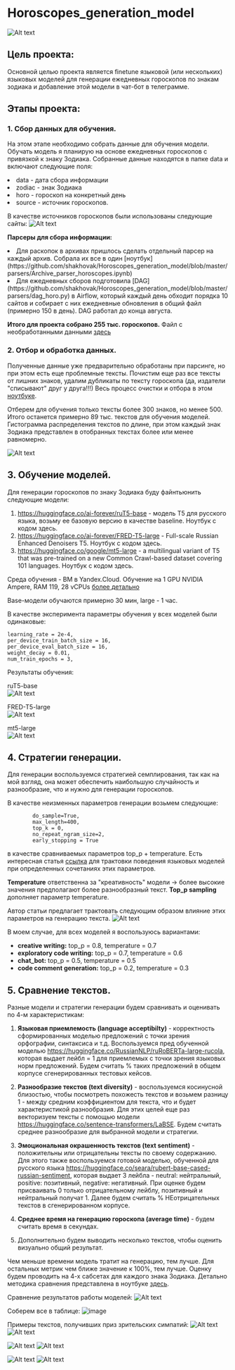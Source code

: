# Horoscopes_generation_model

![Alt text](images/image.png)

## **Цель проекта**:

Основной целью проекта является finetune языковой (или нескольких) языковых моделей для генерации ежедневных гороскопов по знакам зодиака и добавление этой модели в чат-бот в телеграмме.

## **Этапы проекта**:
### 1. Сбор данных для обучения. 
На этом этапе необходимо собрать данные для обучения модели. Обучать модель я планирую на основе ежедневных гороскопов с привязкой к знаку Зодиака. Собранные данные находятся в папке data и включают следующие поля:

<li> data - дата сбора информации
<li> zodiac - знак Зодиака
<li> horo - гороскоп на конкретный день
<li> source - источник гороскопов.

В качестве источников гороскопов были использованы следующие сайты:
![Alt text](images/image-2.png)

**Парсеры для сбора информации:**
<li> Для раскопок в архивах пришлось сделать отдельный парсер на каждый архив. Собрала их все в один [ноутбук](https://github.com/shakhovak/Horoscopes_generation_model/blob/master/parsers/Archive_parser_horoscopes.ipynb)
<li> Для ежедневных сборов подготовила [DAG](https://github.com/shakhovak/Horoscopes_generation_model/blob/master/parsers/dag_horo.py) в Airflow, который каждый день обходит порядка 10 сайтов и собирает с них ежедневные обновления в общий файл (примерно 150 в день). DAG работал до конца августа.

**Итого для проекта собрано 255 тыс. гороскопов.** Файл с необработанными данными [здесь](https://github.com/shakhovak/Horoscopes_generation_model/tree/master/data)

### 2. Отбор и обработка данных. 

Полученные данные уже предварительно обработаны при парсинге, но при этом есть еще проблемные тексты. Почистим еще раз все тексты от лишних знаков, удалим дубликаты по тексту гороскопа (да, издатели "списывают" друг у друга!!!) Весь процесс очистки и отбора в этом [ноутбуке](https://github.com/shakhovak/Horoscopes_generation_model/blob/master/EDA.ipynb).

Отберем для обучения только тексты более 300 знаков, но менее 500. Итого останется примерно 89 тыс. текстов для обучения моделей.
Гистограмма распределения текстов по длине, при этом каждый знак Зодиака представлен в отобранных текстах более или менее равномерно.

![Alt text](images/image-3.png)


## 3. Обучение моделей. 

Для генерации гороскопов по знаку Зодиака буду файнтьюнить следующие модели:

1. https://huggingface.co/ai-forever/ruT5-base - модель T5 для русского языка, возьму ее базовую версию в качестве baseline. Ноутбук с кодом здесь.
2. https://huggingface.co/ai-forever/FRED-T5-large - Full-scale Russian Enhanced Denoisers T5. Ноутбук с кодом здесь.
3. https://huggingface.co/google/mt5-large - a multilingual variant of T5 that was pre-trained on a new Common Crawl-based dataset covering 101 languages. Ноутбук с кодом здесь.

Среда обучения - ВМ в Yandex.Cloud. Обучение на 1 GPU NVIDIA Ampere, RAM 119, 28 vCPUs [более детально](https://cloud.yandex.com/en/docs/datasphere/concepts/configurations)

Base-модели обучаются примерно 30 мин, large - 1 час.

В качестве эксперимента параметры обучения у всех моделей были одинаковые:

    learning_rate = 2e-4,
    per_device_train_batch_size = 16,
    per_device_eval_batch_size = 16,
    weight_decay = 0.01,
    num_train_epochs = 3,

Результаты обучения:

ruT5-base    
![Alt text](images/image-4.png)

FRED-T5-large   
![Alt text](images/image-5.png)

mt5-large   
![Alt text](images/image-6.png)

## 4. Стратегии генерации. 
Для генерации воспользуемся стратегией семплирования, так как на мой взгляд, она может обеспечить наибольшую случайность и разнообразие, что и нужно для генерации гороскопов.

В качестве неизменных параметров генерации возьмем следующие:

            do_sample=True,
            max_length=400,
            top_k = 0,
            no_repeat_ngram_size=2, 
            early_stopping = True

 в качестве сравниваемых параметров top_p + temperature. Есть интересная статья [ссылка](https://community.openai.com/t/cheat-sheet-mastering-temperature-and-top-p-in-chatgpt-api-a-few-tips-and-tricks-on-controlling-the-creativity-deterministic-output-of-prompt-responses/172683) для трактовки поведения языковых моделей при определенных сочетаниях этих параметров.

**Temperature**  ответственна за "креативность" модели -> более высокие значения предполагают более разнообразный текст. **Top_p sampling**  дополняет параметр temperature.

Автор статьи предлагает трактовать следующим образом влияние этих параметров на генерацию текста.
![Alt text](images/image-7.png)

В моем случае, для всех моделей я воспользуюсь вариантами: 
+ **creative writing:** top_p = 0.8, temperature = 0.7
+ **exploratory code writing:** top_p = 0.7, temperature = 0.6
+ **chat_bot:** top_p = 0.5, temperature = 0.5
+ **code comment generation:**  top_p = 0.2, temperature = 0.3

## 5. Сравнение текстов. 

Разные модели и стратегии генерации будем сравнивать и оценивать по 4-м характеристикам:

1. **Языковая приемлемость (language acceptibilty)** - корректность сформированных моделью предложений с точки зрения орфографии, синтаксиса и т.д. Воспользуемся пред обученной моделью https://huggingface.co/RussianNLP/ruRoBERTa-large-rucola, которая выдает лейбл = 1 для приемлемых с точки зрения языковых норм предложений. Будем считать % таких предложений в общем корпусе сгенерированных тестовых кейсов.

2. **Разнообразие текстов (text diversity)** - воспользуемся косинусной близостью, чтобы посмотреть похожесть текстов и возьмем разницу 1 - между средним коэффициентом для текста, что и будет характеристикой разнообразия. Для этих целей еще раз векторизуем тексты с помощью модели https://huggingface.co/sentence-transformers/LaBSE. Будем считать среднее разнообразие для выбранной модели и стратегии.

3. **Эмоциональная окрашенность текстов (text sentiment)** - положительны или отрицательны тексты по своему содержанию. Для этого также воспользуемся готовой моделью, обученной для русского языка https://huggingface.co/seara/rubert-base-cased-russian-sentiment, которая выдает 3 лейбла - neutral: нейтральный, positive: позитивный, negative: негативный. При оценке будем присваивать 0 только отрицательному лейблу, позитивный и нейтральный получат 1. Далее будем считать % НЕотрицательных текстов в сгенерированном корпусе.

4. **Среднее время на генерацию гороскопа (average time)** - будем считать время в секундах.
5. Дополнительно будем выводить несколько текстов, чтобы оценить визуально общий результат.

Чем меньше времени модель тратит на генерацию, тем лучше. Для остальных метрик чем ближе значение к 100%, тем лучше.
Оценку будем проводить на 4-х сабсетах для каждого знака Зодиака. Детально методика сравнения представлена в ноутбуке [здесь](https://github.com/shakhovak/Horoscopes_generation_model/blob/master/Text_generation%26evaluation.ipynb).

Сравнение результатов работы моделей:
![Alt text](images/image-8.png)

Соберем все в таблице:
![image](https://github.com/shakhovak/Horoscopes_generation_model/assets/89096305/e464115e-d800-442c-b24c-1993323adc9b)


Примеры текстов, получивших приз зрительских симпатий:
![Alt text](images/image-13.png)
![Alt text](images/image-14.png)

![Alt text](images/image-15.png)
![Alt text](images/image-16.png)

![Alt text](images/image-17.png)
![Alt text](images/image-18.png)
